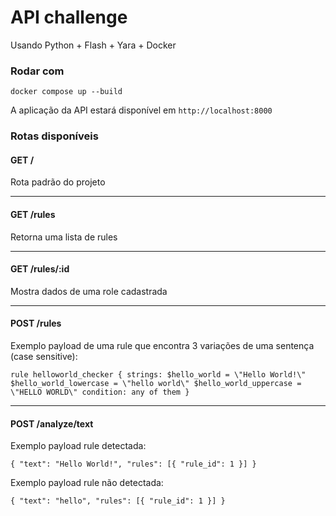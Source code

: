 
# API challenge

Usando Python + Flash + Yara + Docker
### Rodar com

```
docker compose up --build
```

A aplicação da API estará disponível em ```http://localhost:8000```

### Rotas disponíveis

#### GET /

Rota padrão do projeto

---

#### GET /rules
Retorna uma lista de rules

---

#### GET /rules/:id
Mostra dados de uma role cadastrada

---

#### POST /rules
Exemplo payload de uma rule que encontra 3 variações de uma sentença (case sensitive):

````rule helloworld_checker { strings: $hello_world = \"Hello World!\" $hello_world_lowercase = \"hello world\" $hello_world_uppercase = \"HELLO WORLD\" condition: any of them }````

---

#### POST /analyze/text
Exemplo payload rule detectada:

````{ "text": "Hello World!", "rules": [{ "rule_id": 1 }] }````

Exemplo payload rule não detectada:

````{ "text": "hello", "rules": [{ "rule_id": 1 }] }````

